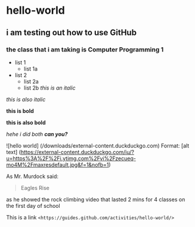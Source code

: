 # hello-world
## i am testing out how to use GitHub
### the class that i am taking is Computer Programming 1
* list 1
  * list 1a
* list 2 
  * list 2a
  * list 2b
*this is an italic*

_this is also italic_

**this is bold**

__this is also bold__

_hehe i did *both* **can you?**_

![hello world] (/downloads/external-content.duckduckgo.com)
Format: [alt text] (https://external-content.duckduckgo.com/iu/?u=https%3A%2F%2Fi.ytimg.com%2Fvi%2Fzecueq-mo4M%2Fmaxresdefault.jpg&f=1&nofb=1)

As Mr. Murdock said:
> Eagles Rise

as he showed the rock climbing video that lasted 2 mins for 4 classes on the first day of school

This is a link `<https://guides.github.com/activities/hello-world/>`
